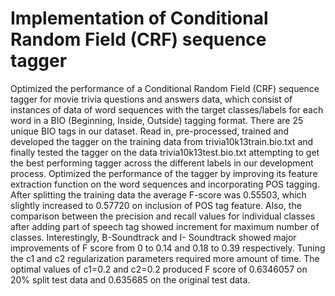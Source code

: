 # Implementation of Conditional Random Field (CRF) sequence tagger
Optimized the performance of a Conditional Random Field (CRF) sequence tagger for movie trivia questions and answers data, which consist of instances of data of word sequences with the target classes/labels for each word in a BIO (Beginning, Inside, Outside) tagging format.
There are 25 unique BIO tags in our dataset.
Read in, pre-processed, trained and developed the tagger on the training data from trivia10k13train.bio.txt and finally tested the tagger on the data trivia10k13test.bio.txt attempting to get the best performing tagger across the different labels in our development process. Optimized the performance of the tagger by improving its feature extraction function on the word sequences and incorporating POS tagging. 
After splitting the training data the average F-score was 0.55503, which slightly increased to 0.57720 on inclusion of POS tag feature. Also, the comparison between the precision and recall values for individual classes after adding part of speech tag showed increment for maximum number of classes.
Interestingly, B-Soundtrack and I- Soundtrack showed major improvements of F score from 0 to 0.14 and 0.18 to 0.39 respectively.
Tuning the c1 and c2 regularization parameters required more amount of time. The optimal values of c1=0.2 and c2=0.2 produced F score of 0.6346057 on 20% split test data and 0.635685 on the original test data.

